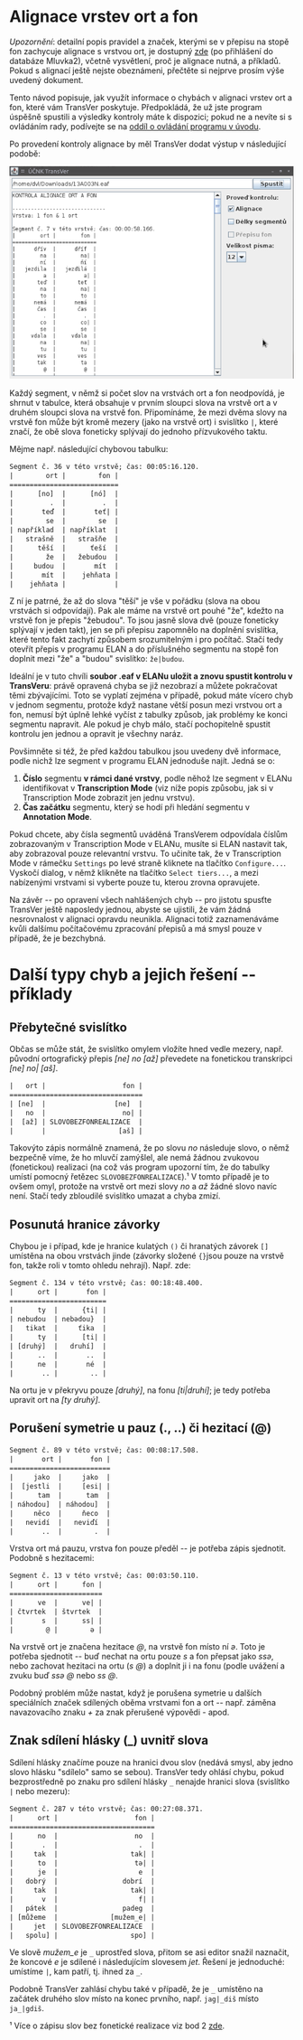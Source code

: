 # Alignace vrstev ort a fon

*Upozornění*: detailní popis pravidel a značek, kterými se v přepisu na stopě
fon zachycuje alignace s vrstvou ort, je dostupný
[zde](https://trnka.korpus.cz/mluvka2/wiki/doku.php?id=alignace) (po přihlášení
do databáze Mluvka2), včetně vysvětlení, proč je alignace nutná, a
příkladů. Pokud s alignací ještě nejste obeznámeni, přečtěte si nejprve prosím
výše uvedený dokument.

Tento návod popisuje, jak využít informace o chybách v alignaci vrstev ort a
fon, které vám TransVer poskytuje. Předpokládá, že už jste program úspěšně
spustili a výsledky kontroly máte k dispozici; pokud ne a nevíte si s ovládáním
rady, podívejte se na [oddíl o ovládání programu v úvodu](./intro.md#ovladani).

Po provedení kontroly alignace by měl TransVer dodat výstup v následující
podobě:

![Alignace -- obrázek](./alignace.png "TransVer -- kontrola alignace")

Každý segment, v němž si počet slov na vrstvách ort a fon neodpovídá, je
shrnut v tabulce, která obsahuje v prvním sloupci slova na vrstvě ort a v
druhém sloupci slova na vrstvě fon. Připomínáme, že mezi dvěma slovy na vrstvě
fon může být kromě mezery (jako na vrstvě ort) i svislítko `|`, které značí, že
obě slova foneticky splývají do jednoho přízvukového taktu.

Mějme např. následující chybovou tabulku:

    Segment č. 36 v této vrstvě; čas: 00:05:16.120.
    |        ort |        fon |
    ===========================
    |      [no]  |      [nó]  |
    |         .  |         .  |
    |       teď  |       teť| |
    |        se  |        se  |
    | například  | napříklat  |
    |   strašně  |   strašňe  |
    |      těší  |      ťeší  |
    |        že  |   žebudou  |
    |     budou  |       mít  |
    |       mít  |    jehňata |
    |    jehňata |            |

Z ní je patrné, že až do slova "těší" je vše v pořádku (slova na obou vrstvách
si odpovídají). Pak ale máme na vrstvě ort pouhé "že", kdežto na vrstvě fon je
přepis "žebudou". To jsou jasně slova dvě (pouze foneticky splývají v jeden
takt), jen se při přepisu zapomnělo na doplnění svislítka, které tento fakt
zachytí způsobem srozumitelným i pro počítač. Stačí tedy otevřít přepis v
programu ELAN a do příslušného segmentu na stopě fon doplnit mezi "že" a
"budou" svislítko: `že|budou`.

Ideální je v tuto chvíli **soubor .eaf v ELANu uložit a znovu spustit kontrolu
v TransVeru**: právě opravená chyba se již nezobrazí a můžete pokračovat těmi
zbývajícími. Toto se vyplatí zejména v případě, pokud máte vícero chyb v jednom
segmentu, protože když nastane větší posun mezi vrstvou ort a fon, nemusí být
úplně lehké vyčíst z tabulky způsob, jak problémy ke konci segmentu
napravit. Ale pokud je chyb málo, stačí pochopitelně spustit kontrolu jen
jednou a opravit je všechny naráz.

Povšimněte si též, že před každou tabulkou jsou uvedeny dvě informace, podle
nichž lze segment v programu ELAN jednoduše najít. Jedná se o:

1. **Číslo** segmentu **v rámci dané vrstvy**, podle něhož lze segment v ELANu
   identifikovat v **Transcription Mode** (viz níže popis způsobu, jak si v
   Transcription Mode zobrazit jen jednu vrstvu).
2. **Čas začátku** segmentu, který se hodí při hledání segmentu v **Annotation
   Mode**.

Pokud chcete, aby čísla segmentů uváděná TransVerem odpovídala číslům
zobrazovaným v Transcription Mode v ELANu, musíte si ELAN nastavit tak, aby
zobrazoval pouze relevantní vrstvu. To učiníte tak, že v Transcription Mode v
rámečku `Settings` po levé straně kliknete na tlačítko `Configure...`. Vyskočí
dialog, v němž klikněte na tlačítko `Select tiers...`, a mezi nabízenými
vrstvami si vyberte pouze tu, kterou zrovna opravujete.

Na závěr -- po opravení všech nahlášených chyb -- pro jistotu spusťte TransVer
ještě naposledy jednou, abyste se ujistili, že vám žádná nesrovnalost v
alignaci opravdu neunikla. Alignaci totiž zaznamenáváme kvůli dalšímu
počítačovému zpracování přepisů a má smysl pouze v případě, že je bezchybná.

# Další typy chyb a jejich řešení -- příklady

## Přebytečné svislítko

Občas se může stát, že svislítko omylem vložíte hned vedle mezery,
např. původní ortografický přepis *[ne] no [až]* převedete na fonetickou
transkripci *[ne] no| [aš]*.

    |   ort |                   fon |
    =================================
    | [ne]  |                 [ne]  |
    |   no  |                   no| |
    |  [až] | SLOVOBEZFONREALIZACE  |
    |       |                  [aš] |

Takovýto zápis normálně znamená, že po slovu *no* následuje slovo, o němž
bezpečně víme, že ho mluvčí zamýšlel, ale nemá žádnou zvukovou (fonetickou)
realizaci (na což vás program upozorní tím, že do tabulky umístí pomocný
řetězec `SLOVOBEZFONREALIZACE`).¹ V tomto případě je to ovšem omyl, protože na
vrstvě ort mezi slovy *no* a *až* žádné slovo navíc není. Stačí tedy zbloudilé
svislítko umazat a chyba zmizí.

## Posunutá hranice závorky

Chybou je i případ, kde je hranice kulatých `()` či hranatých závorek `[]`
umístěna na obou vrstvách jinde (závorky složené `{}`jsou pouze na vrstvě fon,
takže roli v tomto ohledu nehrají). Např. zde:

    Segment č. 134 v této vrstvě; čas: 00:18:48.400.
    |      ort |       fon |
    ========================
    |      ty  |      {ti| |
    | nebudou  | nebədou}  |
    |   tikat  |     ťika  |
    |      ty  |      [ti| |
    | [druhý]  |   druhí]  |
    |      ..  |       ..  |
    |      ne  |       né  |
    |       .. |        .. |

Na ortu je v překryvu pouze *[druhý]*, na fonu *[ti|druhí]*; je tedy potřeba
upravit ort na *[ty druhý]*.

## Porušení symetrie u pauz (., ..) či hezitací (@)

    Segment č. 89 v této vrstvě; čas: 00:08:17.508.
    |       ort |       fon |
    =========================
    |     jako  |     jako  |
    |  [jestli  |     [esi| |
    |      tam  |      tam  |
    | náhodou]  | náhodou]  |
    |     něco  |     ňeco  |
    |   nevidí  |   neviďí  |
    |       ..  |        .  |

Vrstva ort má pauzu, vrstva fon pouze předěl -- je potřeba zápis
sjednotit. Podobně s hezitacemi:

    Segment č. 13 v této vrstvě; čas: 00:03:50.110.
    |      ort |      fon |
    =======================
    |      ve  |      ve| |
    | čtvrtek  | štvrtek  |
    |       s  |      ss| |
    |        @ |        ǝ |

Na vrstvě ort je značena hezitace *@*, na vrstvě fon místo ní *ǝ*. Toto je
potřeba sjednotit -- buď nechat na ortu pouze *s* a fon přepsat jako *ssǝ*, nebo
zachovat hezitaci na ortu (*s @*) a doplnit ji i na fonu (podle uvážení a zvuku
buď *ssǝ @* nebo *ss @*.

Podobný problém může nastat, když je porušena symetrie u dalších speciálních
značek sdílených oběma vrstvami fon a ort -- např. záměna navazovacího znaku
*+* za znak přerušené výpovědi *-* apod.

## Znak sdílení hlásky (_) uvnitř slova

Sdílení hlásky značíme pouze na hranici dvou slov (nedává smysl, aby jedno
slovo hlásku "sdílelo" samo se sebou). TransVer tedy ohlásí chybu, pokud
bezprostředně po znaku pro sdílení hlásky `_` nenajde hranici slova (svislítko
`|` nebo mezeru):

    Segment č. 287 v této vrstvě; čas: 00:27:08.371.
    |      ort |                   fon |
    ====================================
    |      no  |                   no  |
    |       .  |                    .  |
    |     tak  |                  tak| |
    |      to  |                   tə| |
    |      je  |                    e  |
    |   dobrý  |                dobrí  |
    |     tak  |                  tak| |
    |       v  |                    f| |
    |   pátek  |                padeg  |
    | [můžeme  |             [mužem_e| |
    |     jet  | SLOVOBEZFONREALIZACE  |
    |   spolu] |                  spo] |

Ve slově *mužem_e* je `_` uprostřed slova, přitom se asi editor snažil
naznačit, že koncové *e* je sdílené i následujícím slovesem *jet*. Řešení je
jednoduché: umístíme `|`, kam patří, tj. ihned za `_`.

Podobně TransVer zahlásí chybu také v případě, že je `_` umístěno na začátek
druhého slov místo na konec prvního, např. `jag|_diš` místo `ja_|gdiš`.

¹ Více o zápisu slov bez fonetické realizace viz bod 2
[zde](https://trnka.korpus.cz/mluvka2/wiki/doku.php?id=alignace#nektere_slozite_pripady_a_jejich_reseni).
